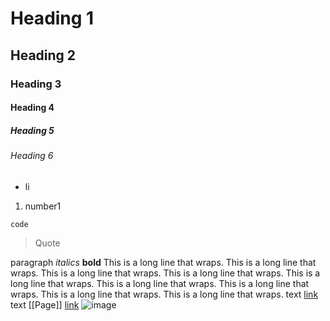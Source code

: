 # Heading 1
## Heading 2
### Heading 3
#### Heading 4
##### Heading 5
###### Heading 6
- li
1. number1
```
code
```
> Quote

paragraph *italics* **bold**
This is a long line that wraps. This is a long line that wraps. This is a long line that wraps. This is a long line that wraps. This is a long line that wraps. This is a long line that wraps. This is a long line that wraps. This is a long line that wraps. This is a long line that wraps.
text [link](externallink.com) text
[[Page]]
[link](externallink.com)
![image](me.png)